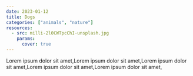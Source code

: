 ```yaml
---
date: 2023-01-12
title: Dogs
categories: ["animals", "nature"]
resources:
  - src: milli-2l0CWTpcChI-unsplash.jpg
    params:
      cover: true
---
```


Lorem ipsum dolor sit amet,Lorem ipsum dolor sit amet,Lorem ipsum dolor sit amet,Lorem ipsum dolor sit amet,Lorem ipsum dolor sit amet,

